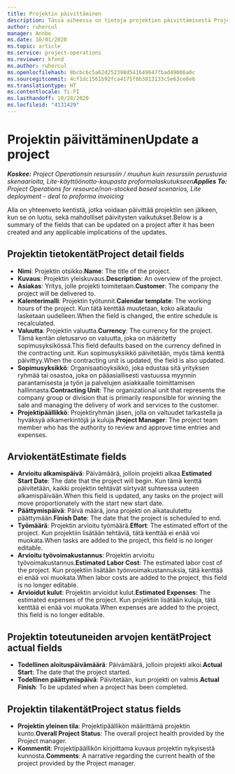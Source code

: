 ```yaml
---
title: Projektin päivittäminen
description: Tässä aiheessa on tietoja projektien päivittämisestä Project Operationsissa.
author: ruhercul
manager: Annbe
ms.date: 10/01/2020
ms.topic: article
ms.service: project-operations
ms.reviewer: kfend
ms.author: ruhercul
ms.openlocfilehash: 8bcbc6c5a62d252398d541649647fbad49006a0c
ms.sourcegitcommit: 4cf1dc1561b92fca4175f0b3813133c5e63ce8e6
ms.translationtype: HT
ms.contentlocale: fi-FI
ms.lasthandoff: 10/28/2020
ms.locfileid: "4131429"
---
```

# <a name="update-a-project"></a><span data-ttu-id="4c0ae-103">Projektin päivittäminen</span><span class="sxs-lookup"><span data-stu-id="4c0ae-103">Update a project</span></span>

<span data-ttu-id="4c0ae-104">_**Koskee:** Project Operationsin resurssiin / muuhun kuin resurssiin perustuvia skenaarioita, Lite-käyttöönotto-kaupasta proformalaskutukseen_</span><span class="sxs-lookup"><span data-stu-id="4c0ae-104">_**Applies To:** Project Operations for resource/non-stocked based scenarios, Lite deployment - deal to proforma invoicing_</span></span>

<span data-ttu-id="4c0ae-105">Alla on yhteenveto kentistä, jotka voidaan päivittää projektiin sen jälkeen, kun se on luotu, sekä mahdolliset päivitysten vaikutukset.</span><span class="sxs-lookup"><span data-stu-id="4c0ae-105">Below is a summary of the fields that can be updated on a project after it has been created and any applicable implications of the updates.</span></span>

## <a name="project-detail-fields"></a><span data-ttu-id="4c0ae-106">Projektin tietokentät</span><span class="sxs-lookup"><span data-stu-id="4c0ae-106">Project detail fields</span></span>

- <span data-ttu-id="4c0ae-107">**Nimi**: Projektin otsikko.</span><span class="sxs-lookup"><span data-stu-id="4c0ae-107">**Name**: The title of the project.</span></span>
- <span data-ttu-id="4c0ae-108">**Kuvaus**: Projektin yleiskuvaus.</span><span class="sxs-lookup"><span data-stu-id="4c0ae-108">**Description**: An overview of the project.</span></span>
- <span data-ttu-id="4c0ae-109">**Asiakas**: Yritys, jolle projekti toimitetaan.</span><span class="sxs-lookup"><span data-stu-id="4c0ae-109">**Customer**: The company the project will be delivered to.</span></span>
- <span data-ttu-id="4c0ae-110">**Kalenterimalli**: Projektin työtunnit.</span><span class="sxs-lookup"><span data-stu-id="4c0ae-110">**Calendar template**: The working hours of the project.</span></span> <span data-ttu-id="4c0ae-111">Kun tätä kenttää muutetaan, koko aikataulu lasketaan uudelleen.</span><span class="sxs-lookup"><span data-stu-id="4c0ae-111">When the field is changed, the entire schedule is recalculated.</span></span>
- <span data-ttu-id="4c0ae-112">**Valuutta**: Projektin valuutta.</span><span class="sxs-lookup"><span data-stu-id="4c0ae-112">**Currency**: The currency for the project.</span></span> <span data-ttu-id="4c0ae-113">Tämä kentän oletusarvo on valuutta, joka on määritetty sopimusyksikössä.</span><span class="sxs-lookup"><span data-stu-id="4c0ae-113">This field defaults based on the currency defined in the contracting unit.</span></span> <span data-ttu-id="4c0ae-114">Kun sopimusyksikkö päivitetään, myös tämä kenttä päivittyy.</span><span class="sxs-lookup"><span data-stu-id="4c0ae-114">When the contracting unit is updated, the field is also updated.</span></span>
- <span data-ttu-id="4c0ae-115">**Sopimusyksikkö**: Organisaatioyksikkö, joka edustaa sitä yrityksen ryhmää tai osastoa, joka on pääasiallisesti vastuussa myynnin parantamisesta ja työn ja palvelujen asiakkaalle toimittamisen hallinnasta.</span><span class="sxs-lookup"><span data-stu-id="4c0ae-115">**Contracting Unit**: The organizational unit that represents the company group or division that is primarily responsible for winning the sale and managing the delivery of work and services to the customer.</span></span> 
- <span data-ttu-id="4c0ae-116">**Projektipäällikkö**: Projektiryhmän jäsen, jolla on valtuudet tarkastella ja hyväksyä aikamerkintöjä ja kuluja.</span><span class="sxs-lookup"><span data-stu-id="4c0ae-116">**Project Manager**: The project team member who has the authority to review and approve time entries and expenses.</span></span>

## <a name="estimate-fields"></a><span data-ttu-id="4c0ae-117">Arviokentät</span><span class="sxs-lookup"><span data-stu-id="4c0ae-117">Estimate fields</span></span>

- <span data-ttu-id="4c0ae-118">**Arvioitu alkamispäivä**: Päivämäärä, jolloin projekti alkaa.</span><span class="sxs-lookup"><span data-stu-id="4c0ae-118">**Estimated Start Date**: The date that the project will begin.</span></span> <span data-ttu-id="4c0ae-119">Kun tämä kenttä päivitetään, kaikki projektin tehtävät siirtyvät suhteessa uuteen alkamispäivään.</span><span class="sxs-lookup"><span data-stu-id="4c0ae-119">When this field is updated, any tasks on the project will move proportionately with the start new start date.</span></span>
- <span data-ttu-id="4c0ae-120">**Päättymispäivä**: Päivä määrä, jona projekti on aikataulutettu päättymään.</span><span class="sxs-lookup"><span data-stu-id="4c0ae-120">**Finish Date**: The date that the project is scheduled to end.</span></span>
- <span data-ttu-id="4c0ae-121">**Työmäärä**: Projektin arvioitu työmäärä.</span><span class="sxs-lookup"><span data-stu-id="4c0ae-121">**Effort**: The estimated effort of the project.</span></span> <span data-ttu-id="4c0ae-122">Kun projektiin lisätään tehtäviä, tätä kenttää ei enää voi muokata.</span><span class="sxs-lookup"><span data-stu-id="4c0ae-122">When tasks are added to the project, this field is no longer editable.</span></span>
- <span data-ttu-id="4c0ae-123">**Arvioitu työvoimakustannus**: Projektin arvioitu työvoimakustannus.</span><span class="sxs-lookup"><span data-stu-id="4c0ae-123">**Estimated Labor Cost**: The estimated labor cost of the project.</span></span> <span data-ttu-id="4c0ae-124">Kun projektiin lisätään työnvoimakustannuksia, tätä kenttää ei enää voi muokata.</span><span class="sxs-lookup"><span data-stu-id="4c0ae-124">When labor costs are added to the project, this field is no longer editable.</span></span>
- <span data-ttu-id="4c0ae-125">**Arvioidut kulut**: Projektin arvioidut kulut.</span><span class="sxs-lookup"><span data-stu-id="4c0ae-125">**Estimated Expenses**: The estimated expenses of the project.</span></span> <span data-ttu-id="4c0ae-126">Kun projektiin lisätään kuluja, tätä kenttää ei enää voi muokata.</span><span class="sxs-lookup"><span data-stu-id="4c0ae-126">When expenses are added to the project, this field is no longer editable.</span></span>

## <a name="project-actual-fields"></a><span data-ttu-id="4c0ae-127">Projektin toteutuneiden arvojen kentät</span><span class="sxs-lookup"><span data-stu-id="4c0ae-127">Project actual fields</span></span>
- <span data-ttu-id="4c0ae-128">**Todellinen aloituspäivämäärä**: Päivämäärä, jolloin projekti alkoi.</span><span class="sxs-lookup"><span data-stu-id="4c0ae-128">**Actual Start**: The date that the project started.</span></span>
- <span data-ttu-id="4c0ae-129">**Todellinen päättymispäivä**: Päivitetään, kun projekti on valmis.</span><span class="sxs-lookup"><span data-stu-id="4c0ae-129">**Actual Finish**: To be updated when a project has been completed.</span></span>

## <a name="project-status-fields"></a><span data-ttu-id="4c0ae-130">Projektin tilakentät</span><span class="sxs-lookup"><span data-stu-id="4c0ae-130">Project status fields</span></span>

- <span data-ttu-id="4c0ae-131">**Projektin yleinen tila**: Projektipäällikön määrittämä projektin kunto.</span><span class="sxs-lookup"><span data-stu-id="4c0ae-131">**Overall Project Status**: The overall project health provided by the Project manager.</span></span>
- <span data-ttu-id="4c0ae-132">**Kommentit**: Projektipäällikön kirjoittama kuvaus projektin nykyisestä kunnosta.</span><span class="sxs-lookup"><span data-stu-id="4c0ae-132">**Comments**: A narrative regarding the current health of the project provided by the Project manager.</span></span>

